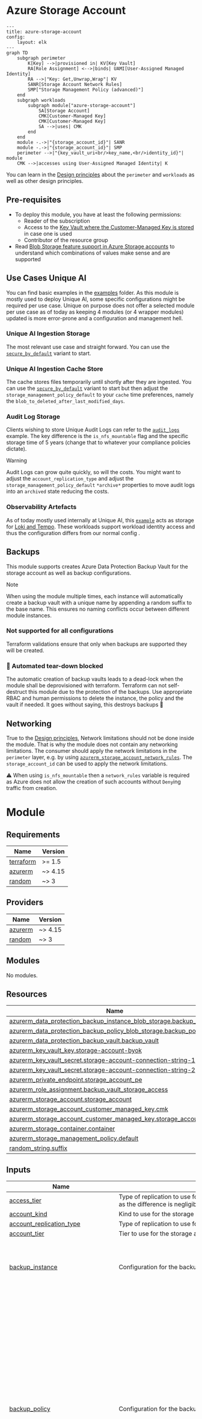 # Azure Storage Account

<!-- https://mermaid.live/ -->
```mermaid
---
title: azure-storage-account
config:
    layout: elk
---
graph TD
    subgraph perimeter
        K[Key] -->|provisioned in| KV[Key Vault]
        RA[Role Assignment] <-->|binds| UAMI[User-Assigned Managed Identity]
        RA -->|"Key: Get,Unwrap,Wrap"| KV
        SANR[Storage Account Network Rules]
        SMP["Storage Management Policy (advanced)"]
    end
    subgraph workloads
        subgraph module["azure-storage-account"]
            SA[Storage Account]
            CMK[Customer-Managed Key]
            CMK[Customer-Managed Key]
            SA -->|uses| CMK
        end
    end
    module -.->|"{storage_account_id}"| SANR
    module -.->|"{storage_account_id}"| SMP
    perimeter -->|"{key_vault_uri<br/>key_name,<br/>identity_id}"| module
    CMK -->|accesses using User-Assigned Managed Identity| K
```

You can learn in the [Design principles](../../DESIGN.md) about the `perimeter` and `workloads` as well as other design principles.

## Pre-requisites
- To deploy this module, you have at least the following permissions:
    + Reader of the subscription
    + Access to the [Key Vault where the Customer-Managed Key is stored](https://registry.terraform.io/providers/hashicorp/azurerm/latest/docs/resources/storage_account_customer_managed_key#key_vault_id-1) in case one is used
    + Contributor of the resource group
- Read [Blob Storage feature support in Azure Storage accounts](https://learn.microsoft.com/en-us/azure/storage/blobs/storage-feature-support-in-storage-accounts) to understand which combinations of values make sense and are supported

## Use Cases Unique AI

You can find basic examples in the [examples](./examples) folder. As this module is mostly used to deploy Unique AI, some specific configurations might be required per use case. Unique on purpose does not offer a selected module per use case as of today as keeping 4 modules (or 4 wrapper modules) updated is more error-prone and a configuration and management hell.

### Unique AI Ingestion Storage

The most relevant use case and straight forward. You can use the [`secure_by_default`](./examples/secure_by_default/main.tf) variant to start.

### Unique AI Ingestion Cache Store

The cache stores files temporarily until shortly after they are ingested. You can use the [`secure_by_default`](./examples/secure_by_default/main.tf) variant to start but then adjust the `storage_management_policy_default` to your `cache` time preferences, namely the `blob_to_deleted_after_last_modified_days`.

### Audit Log Storage

Clients wishing to store Unique Audit Logs can refer to the [`audit_logs`](./examples/audit_logs/main.tf) example. The key difference is the `is_nfs_mountable` flag and the specific storage time of 5 years (change that to whatever your compliance policies dictate).

> [!WARNING]
> Audit Logs can grow quite quickly, so will the costs. You might want to adjust the `account_replication_type` and adjust the `storage_management_policy_default` `*archive*` properties to move audit logs into an `archived` state reducing the costs.

### Observability Artefacts

As of today mostly used internally at Unique AI, this [`example`](./examples/observability_logs/main.tf) acts as storage for [Loki and Tempo](https://grafana.com/go/webinar/getting-started-with-grafana-lgtm-stack/). These workloads support workload identity access and thus the configuration differs from our normal config <!-- Unique internal fix ref to support identities as well: UN-14227 -->.

## Backups

This module supports creates Azure Data Protection Backup Vault for the storage account as well as backup configurations.

> [!NOTE]
> When using the module multiple times, each instance will automatically create a backup vault with a unique name by appending a random suffix to the base name. This ensures no naming conflicts occur between different module instances.

### Not supported for all configurations

Terraform validations ensure that only when backups are supported they will be created.

### 🛑 Automated tear-down blocked

The automatic creation of backup vaults leads to a dead-lock when the module shall be deprovisioned with terraform. Terraform can not self-destruct this module due to the protection of the backups. Use appropriate RBAC and human permissions to delete the instance, the policy and the vault if needed. It goes without saying, this destroys backups 🤨

## Networking

True to the [Design principles](../../DESIGN.md), Network limitations should not be done inside the module. That is why the module does not contain any networking limitations. The consumer should apply the network limitations in the `perimeter` layer, e.g. by using [`azurerm_storage_account_network_rules`](https://registry.terraform.io/providers/hashicorp/azurerm/3.117.0/docs/resources/storage_account_network_rules). The `storage_account_id` can be used to apply the network limitations.

⚠️ When using `is_nfs_mountable` then a `network_rules` variable is required as Azure does not allow the creation of such accounts without `Deny`ing traffic from creation.

# Module

<!-- BEGIN_TF_DOCS -->
## Requirements

| Name | Version |
|------|---------|
| <a name="requirement_terraform"></a> [terraform](#requirement\_terraform) | >= 1.5 |
| <a name="requirement_azurerm"></a> [azurerm](#requirement\_azurerm) | ~> 4.15 |
| <a name="requirement_random"></a> [random](#requirement\_random) | ~> 3 |

## Providers

| Name | Version |
|------|---------|
| <a name="provider_azurerm"></a> [azurerm](#provider\_azurerm) | ~> 4.15 |
| <a name="provider_random"></a> [random](#provider\_random) | ~> 3 |

## Modules

No modules.

## Resources

| Name | Type |
|------|------|
| [azurerm_data_protection_backup_instance_blob_storage.backup_instance](https://registry.terraform.io/providers/hashicorp/azurerm/latest/docs/resources/data_protection_backup_instance_blob_storage) | resource |
| [azurerm_data_protection_backup_policy_blob_storage.backup_policy](https://registry.terraform.io/providers/hashicorp/azurerm/latest/docs/resources/data_protection_backup_policy_blob_storage) | resource |
| [azurerm_data_protection_backup_vault.backup_vault](https://registry.terraform.io/providers/hashicorp/azurerm/latest/docs/resources/data_protection_backup_vault) | resource |
| [azurerm_key_vault_key.storage-account-byok](https://registry.terraform.io/providers/hashicorp/azurerm/latest/docs/resources/key_vault_key) | resource |
| [azurerm_key_vault_secret.storage-account-connection-string-1](https://registry.terraform.io/providers/hashicorp/azurerm/latest/docs/resources/key_vault_secret) | resource |
| [azurerm_key_vault_secret.storage-account-connection-string-2](https://registry.terraform.io/providers/hashicorp/azurerm/latest/docs/resources/key_vault_secret) | resource |
| [azurerm_private_endpoint.storage_account_pe](https://registry.terraform.io/providers/hashicorp/azurerm/latest/docs/resources/private_endpoint) | resource |
| [azurerm_role_assignment.backup_vault_storage_access](https://registry.terraform.io/providers/hashicorp/azurerm/latest/docs/resources/role_assignment) | resource |
| [azurerm_storage_account.storage_account](https://registry.terraform.io/providers/hashicorp/azurerm/latest/docs/resources/storage_account) | resource |
| [azurerm_storage_account_customer_managed_key.cmk](https://registry.terraform.io/providers/hashicorp/azurerm/latest/docs/resources/storage_account_customer_managed_key) | resource |
| [azurerm_storage_account_customer_managed_key.storage_account_cmk](https://registry.terraform.io/providers/hashicorp/azurerm/latest/docs/resources/storage_account_customer_managed_key) | resource |
| [azurerm_storage_container.container](https://registry.terraform.io/providers/hashicorp/azurerm/latest/docs/resources/storage_container) | resource |
| [azurerm_storage_management_policy.default](https://registry.terraform.io/providers/hashicorp/azurerm/latest/docs/resources/storage_management_policy) | resource |
| [random_string.suffix](https://registry.terraform.io/providers/hashicorp/random/latest/docs/resources/string) | resource |

## Inputs

| Name | Description | Type | Default | Required |
|------|-------------|------|---------|:--------:|
| <a name="input_access_tier"></a> [access\_tier](#input\_access\_tier) | Type of replication to use for this storage account. Learn more about storage account access tiers in the Azure Docs. Defaults to Cool as the difference is negligible for most use cases but is more cost-efficient. | `string` | `"Cool"` | no |
| <a name="input_account_kind"></a> [account\_kind](#input\_account\_kind) | Kind to use for the storage account. Learn more about storage account kinds in the Azure Docs. | `string` | `"StorageV2"` | no |
| <a name="input_account_replication_type"></a> [account\_replication\_type](#input\_account\_replication\_type) | Type of replication to use for this storage account. Learn more about storage account replication types in the Azure Docs. | `string` | `"ZRS"` | no |
| <a name="input_account_tier"></a> [account\_tier](#input\_account\_tier) | Tier to use for the storage account. Learn more about storage account tiers in the Azure Docs. | `string` | `"Standard"` | no |
| <a name="input_backup_instance"></a> [backup\_instance](#input\_backup\_instance) | Configuration for the backup instance when backup\_vault is enabled. | <pre>object({<br/>    name                            = optional(string, "default-blob-backup-instance")<br/>    storage_account_container_names = optional(list(string))<br/>    tags                            = optional(map(string), {})<br/>  })</pre> | <pre>{<br/>  "name": "default-blob-backup-instance",<br/>  "tags": {}<br/>}</pre> | no |
| <a name="input_backup_policy"></a> [backup\_policy](#input\_backup\_policy) | Configuration for the backup policy when backup\_vault is enabled. | <pre>object({<br/>    name                                   = optional(string, "default-blob-backup-policy")<br/>    operational_default_retention_duration = optional(string, "P2W")<br/>    vault_default_retention_duration       = optional(string)<br/>    backup_repeating_time_intervals        = optional(list(string), null)<br/>    time_zone                              = optional(string)<br/>    retention_rules = optional(list(object({<br/>      name     = string<br/>      priority = number<br/>      criteria = object({<br/>        absolute_criteria      = optional(string)<br/>        days_of_month          = optional(list(number))<br/>        days_of_week           = optional(list(string))<br/>        months_of_year         = optional(list(string))<br/>        scheduled_backup_times = optional(list(string))<br/>        weeks_of_month         = optional(list(string))<br/>      })<br/>      life_cycle = object({<br/>        data_store_type = optional(string, "VaultStore")<br/>        duration        = string<br/>      })<br/>    })), [])<br/>    tags = optional(map(string), {})<br/>  })</pre> | `{}` | no |
| <a name="input_backup_role_assignment_enabled"></a> [backup\_role\_assignment\_enabled](#input\_backup\_role\_assignment\_enabled) | Whether to create the role assignment for the backup vault to access the storage account. Set to false if you don't have permissions to create role assignments. | `bool` | `true` | no |
| <a name="input_backup_vault"></a> [backup\_vault](#input\_backup\_vault) | Configuration for Azure Data Protection Backup Vault. If provided, creates a backup vault and configures backup for the storage account. | <pre>object({<br/>    name                         = optional(string, "storage-backup-vault")<br/>    location                     = optional(string)<br/>    resource_group_name          = optional(string)<br/>    datastore_type               = optional(string, "VaultStore")<br/>    redundancy                   = optional(string, "ZoneRedundant")<br/>    cross_region_restore_enabled = optional(bool, false)<br/>    identity = optional(object({<br/>      type = string<br/>    }), { type = "SystemAssigned" })<br/>    retention_duration_in_days = optional(number, 14)<br/>    immutability               = optional(string, "Disabled")<br/>    soft_delete                = optional(string, "On")<br/>    tags                       = optional(map(string), {})<br/>    random_suffix_enabled      = optional(bool, true)<br/>  })</pre> | <pre>{<br/>  "name": "storage-backup-vault"<br/>}</pre> | no |
| <a name="input_connection_settings"></a> [connection\_settings](#input\_connection\_settings) | Object containing the connection strings and the Key Vault secret ID where the connection strings will be stored | <pre>object({<br/>    connection_string_1 = string<br/>    connection_string_2 = string<br/>    key_vault_id        = string<br/>    expiration_date     = optional(string, "2099-12-31T23:59:59Z")<br/>  })</pre> | `null` | no |
| <a name="input_containers"></a> [containers](#input\_containers) | Map of containers to create in the storage account where the key is the name. | <pre>map(object({<br/>    access_type = optional(string, "private")<br/>  }))</pre> | `{}` | no |
| <a name="input_cors_rules"></a> [cors\_rules](#input\_cors\_rules) | CORS rules for the storage account | <pre>list(object({<br/>    allowed_origins    = list(string)<br/>    allowed_methods    = list(string)<br/>    allowed_headers    = list(string)<br/>    exposed_headers    = list(string)<br/>    max_age_in_seconds = number<br/>  }))</pre> | `[]` | no |
| <a name="input_customer_managed_key"></a> [customer\_managed\_key](#input\_customer\_managed\_key) | Customer managed key properties for the storage account. Refer to the readme for more information on what is needed to enable customer-managed key encryption. It is recommended to not use key\_version unless you have a specific reason to do so as leaving it out will allow automatic key rotation. The key\_vault\_id must be accessible to the user\_assigned\_identity\_id. | <pre>object({<br/>    key_name                  = string<br/>    key_vault_id              = string<br/>    key_version               = optional(string, null)<br/>    user_assigned_identity_id = string<br/>  })</pre> | `null` | no |
| <a name="input_data_protection_settings"></a> [data\_protection\_settings](#input\_data\_protection\_settings) | Settings for data protection features including soft delete, versioning, change feed and point-in-time restore. | <pre>object({<br/>    blob_soft_delete_retention_days      = optional(number, 30) # 1-365 days<br/>    change_feed_retention_days           = optional(number, 7)  # 0-146000 days<br/>    container_soft_delete_retention_days = optional(number, 30) # 1-365 days<br/>    point_in_time_restore_days           = optional(number, 7)<br/>    versioning_enabled                   = optional(bool, true)<br/>  })</pre> | <pre>{<br/>  "blob_soft_delete_retention_days": 30,<br/>  "change_feed_retention_days": 7,<br/>  "container_soft_delete_retention_days": 30,<br/>  "point_in_time_restore_days": 7,<br/>  "versioning_enabled": true<br/>}</pre> | no |
| <a name="input_identity_ids"></a> [identity\_ids](#input\_identity\_ids) | List of managed identity IDs to assign to the storage account. | `list(string)` | `[]` | no |
| <a name="input_infrastructure_encryption_enabled"></a> [infrastructure\_encryption\_enabled](#input\_infrastructure\_encryption\_enabled) | Enable infrastructure encryption for the storage account. | `bool` | `false` | no |
| <a name="input_is_nfs_mountable"></a> [is\_nfs\_mountable](#input\_is\_nfs\_mountable) | Enable NFSv3 and HNS protocol for the storage account in order to be mounted to AKS/nodes. In order to enable this, the account\_tier and the account\_kind must be set to a limited subset, refer to the Azure Docs(https://registry.terraform.io/providers/hashicorp/azurerm/latest/docs/resources/storage_account#is_hns_enabled-1) for more information. | `bool` | `false` | no |
| <a name="input_location"></a> [location](#input\_location) | Location of the resources. | `string` | n/a | yes |
| <a name="input_min_tls_version"></a> [min\_tls\_version](#input\_min\_tls\_version) | Minimum TLS version supported by the storage account. | `string` | `"TLS1_2"` | no |
| <a name="input_name"></a> [name](#input\_name) | Name of the storage account. | `string` | n/a | yes |
| <a name="input_network_rules"></a> [network\_rules](#input\_network\_rules) | Generally network rules should be managed outside this module, but when using `is_nfs_mountable` then a `network_rules` variable is required as Azure does not allow the creation of such accounts without `Deny`ing traffic from creation. | <pre>object({<br/>    virtual_network_subnet_ids = list(string)<br/>    ip_rules                   = list(string)<br/>    bypass                     = optional(list(string), ["Metrics", "Logging", "AzureServices"])<br/>    private_link_accesses = list(object({<br/>      endpoint_resource_id = string<br/>      endpoint_tenant_id   = string<br/>    }))<br/>  })</pre> | `null` | no |
| <a name="input_private_endpoint"></a> [private\_endpoint](#input\_private\_endpoint) | Configuration for private endpoint | <pre>object({<br/>    subnet_id           = string<br/>    private_dns_zone_id = string<br/>    location            = optional(string)<br/>    subresource_names   = optional(list(string), ["blob"])<br/>    tags                = optional(map(string), {})<br/>  })</pre> | `null` | no |
| <a name="input_public_network_access_enabled"></a> [public\_network\_access\_enabled](#input\_public\_network\_access\_enabled) | Enable public network access for the storage account. | `bool` | `false` | no |
| <a name="input_resource_group_name"></a> [resource\_group\_name](#input\_resource\_group\_name) | Name of the resource group to put the resources in. | `string` | n/a | yes |
| <a name="input_self_cmk"></a> [self\_cmk](#input\_self\_cmk) | Details for the self customer managed key. | <pre>object({<br/>    key_name                  = string<br/>    key_vault_id              = string<br/>    key_type                  = optional(string, "RSA-HSM")<br/>    key_size                  = optional(number, 2048)<br/>    key_opts                  = optional(list(string), ["decrypt", "encrypt", "sign", "unwrapKey", "verify", "wrapKey"])<br/>    user_assigned_identity_id = string<br/><br/>  })</pre> | `null` | no |
| <a name="input_shared_access_key_enabled"></a> [shared\_access\_key\_enabled](#input\_shared\_access\_key\_enabled) | Enable shared access key for the storage account. Note that when disabled, terraform must be configured to use Azure Entra Authentication for the storage (https://registry.terraform.io/providers/hashicorp/azurerm/latest/docs/resources/storage_account.html#shared_access_key_enabled-1). | `bool` | `true` | no |
| <a name="input_storage_account_tags"></a> [storage\_account\_tags](#input\_storage\_account\_tags) | Additional tags that apply only to the main storage account. These will be merged with the general tags variable. | `map(string)` | `{}` | no |
| <a name="input_storage_management_policy_default"></a> [storage\_management\_policy\_default](#input\_storage\_management\_policy\_default) | A simple abstraction of the most common properties for storage management lifecycle policies. If the simple implementation does not meet your needs, please open an issue. If you use this module to safe files that are rarely to never accessed again, opt for a very aggressive policy (starting already cool and archiving early). If you want to implement your own storage management policy, disable the default and use the output storage\_account\_id to implement your own policies. Note: Archive tier is only supported for LRS, GRS, and RA-GRS replication types. It is NOT supported for ZRS, GZRS, or RA-GZRS. The module will automatically skip archive tier for unsupported replication types. | <pre>object({<br/>    blob_to_cool_after_last_modified_days    = optional(number, 10)<br/>    blob_to_cold_after_last_modified_days    = optional(number, 50)<br/>    blob_to_archive_after_last_modified_days = optional(number, null)<br/>    blob_to_deleted_after_last_modified_days = optional(number, null)<br/>  })</pre> | <pre>{<br/>  "blob_to_archive_after_last_modified_days": null,<br/>  "blob_to_cold_after_last_modified_days": 50,<br/>  "blob_to_cool_after_last_modified_days": 10,<br/>  "blob_to_deleted_after_last_modified_days": null<br/>}</pre> | no |
| <a name="input_tags"></a> [tags](#input\_tags) | Tags for the resources. | `map(string)` | `{}` | no |

## Outputs

| Name | Description |
|------|-------------|
| <a name="output_backup_instance_id"></a> [backup\_instance\_id](#output\_backup\_instance\_id) | The ID of the backup instance |
| <a name="output_backup_policy_id"></a> [backup\_policy\_id](#output\_backup\_policy\_id) | The ID of the backup policy |
| <a name="output_backup_vault_id"></a> [backup\_vault\_id](#output\_backup\_vault\_id) | The ID of the backup vault |
| <a name="output_backup_vault_identity_principal_id"></a> [backup\_vault\_identity\_principal\_id](#output\_backup\_vault\_identity\_principal\_id) | The principal ID of the backup vault's managed identity. Use this to manually assign the 'Storage Account Backup Contributor' role when enable\_backup\_role\_assignment is false. |
| <a name="output_backup_vault_name"></a> [backup\_vault\_name](#output\_backup\_vault\_name) | The name of the backup vault |
| <a name="output_storage_account_connection_strings"></a> [storage\_account\_connection\_strings](#output\_storage\_account\_connection\_strings) | Connection strings for the storage account, provided for backward compatibility reasons. It is recommended to use Workload or Managed Identity authentication wherever possible |
| <a name="output_storage_account_id"></a> [storage\_account\_id](#output\_storage\_account\_id) | The ID of the storage account |
| <a name="output_storage_account_name"></a> [storage\_account\_name](#output\_storage\_account\_name) | The name of the storage account. Recommended only to be used for data sourcing as the Azure RM provider recommends using the ID instead for managing state. |
<!-- END_TF_DOCS -->

## Limitations

- This module as of now is not supporting [`azurerm_key_vault_managed_hardware_security_module` (HSM-backend Key Vaults)](https://registry.terraform.io/providers/hashicorp/azurerm/3.117.0/docs/resources/key_vault_managed_hardware_security_module).
- Neither change feed nor versioning are currently supported by this module. If you need these features, please open an issue. They are omitted for brevity and simplicity not because we do not want to support them.
- Future versions will ship with built-in [`azurerm_storage_container_immutability_policy`](https://registry.terraform.io/providers/hashicorp/azurerm/3.117.0/docs/resources/storage_container_immutability_policy).

## Archive Tier Support

The Archive access tier is **only supported** for the following replication types:
- **LRS** (Locally Redundant Storage)
- **GRS** (Geo-Redundant Storage)
- **RA-GRS** (Read-Access Geo-Redundant Storage)

The Archive tier is **NOT supported** for:
- **ZRS** (Zone-Redundant Storage) - Default in this module
- **GZRS** (Geo-Zone-Redundant Storage)
- **RA-GZRS** (Read-Access Geo-Zone-Redundant Storage)

**Why?** Archive tier storage is designed for cold data with longer retrieval times and doesn't require synchronous zone or regional redundancy. ZRS and related types replicate data synchronously across availability zones, which conflicts with how the Archive tier works.

**The module automatically handles this** by skipping the `tier_to_archive_after_days_since_modification_greater_than` setting when using unsupported replication types. If you need Archive tier support, change the `account_replication_type` to `LRS`, `GRS`, or `RA-GRS`.

**Compatibility with Unique AI:** Unique AI can currently not handle archived content/files/blobs gracefully, see [Use Cases Unique AI](#use-cases-unique-ai) for more information.

## Compatibility

| Module Version | Compatibility |
|---|---|
| `> 2.1.0` | `unique.ai`: `~> 2025.16` |

## Upgrading

### ~> `4.0.0`

Only users that have set `backup_vault.name` explictily are affected by this upgrade as the module now appends a random suffix to the backup vault by default. This behaviour can be modified by setting `backup_vault.random_suffix_enabled` respectively.

Users that have given a name to the backup vault before `4.0.0` will need to set `backup_vault.random_suffix_enabled = false` to avoid breaking changes.

### ~> `3.0.0`

> [!CAUTION]
> This upgrade is heavily breaking and users have two options outlined below.
> ```
>   ~ account_replication_type           = "LRS" -> "ZRS" # forces replacement
> ```

#### Manually perform the change of `account_replication_type` mostly
The new defaults in `3.0.0` make the account more resilient by default. Changing these properties via Terraform though leads to recreation. To circumvent that you can:

1. Upgrade in code
1. Run `terraform plan` and inspect diff
1. Perform changes on the account manually in the portal with the matching permissions
1. Repeat plan and inspection until no major diff or recreation remains
1. Apply and be in sync

> [!IMPORTANT]
> You are the owner of your infrastructure and liable for your data. Unique waives liability for wrongly executed upgrades that result in damage or data loss.

#### Upgrade variables to reflect current state

Manually adjust the `account_replication_type` to your previous value.

#### Other changes
Some minor variable changes must be performed, including.

- `deleted_retain_days` got moved to `data_protection_settings.blob_soft_delete_retention_days`
- `container_deleted_retain_days` got moved to `data_protection_settings.container_soft_delete_retention_days`